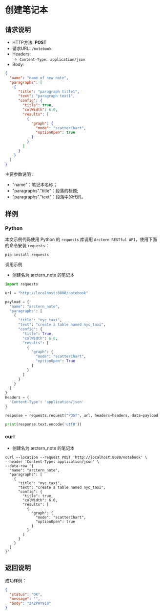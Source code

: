 # 创建笔记本

## 请求说明

- HTTP方法: **POST**
- 请求URL: `/notebook`
- Headers:
    - `Content-Type: application/json`
- Body:
```json
{
  "name": "name of new note",
  "paragraphs": [
    {
      "title": "paragraph title1",
      "text": "paragraph text1",
      "config": {
        "title": true,
        "colWidth": 6.0,
        "results": [
          {
            "graph": {
              "mode": "scatterChart",
              "optionOpen": true
            }
          }
        ]
      }
    }
  ]
}
```

主要参数说明：

- "name"：笔记本名称；
- "paragraphs"."title"：段落的标题;
- "paragraphs"."text"：段落中的代码。

## 样例

### Python

本文示例代码使用 Python 的 `requests` 库调用 `Arctern RESTful API`，使用下面的命令安装 `requests`：

```shell
pip install requests
```

调用示例

- 创建名为 arctern_note 的笔记本

```python
import requests

url = "http://localhost:8080/notebook"

payload = {
  "name": "arctern_note",
  "paragraphs": [
    {
      "title": "nyc_taxi",
      "text": "create a table named nyc_taxi",
      "config": {
        "title": True,
        "colWidth": 6.0,
        "results": [
          {
            "graph": {
              "mode": "scatterChart",
              "optionOpen": True
            }
          }
        ]
      }
    }
  ]
}
headers = {
  'Content-Type': 'application/json'
}

response = requests.request("POST", url, headers=headers, data=payload)

print(response.text.encode('utf8'))
```

### curl

- 创建名为 arctern_note 的笔记本

```shell
curl --location --request POST 'http://localhost:8080/notebook' \
--header 'Content-Type: application/json' \
--data-raw '{
  "name": "arctern_note",
  "paragraphs": [
    {
      "title": "nyc_taxi",
      "text": "create a table named nyc_taxi",
      "config": {
        "title": true,
        "colWidth": 6.0,
        "results": [
          {
            "graph": {
              "mode": "scatterChart",
              "optionOpen": true
            }
          }
        ]
      }
    }
  ]
}'
```

## 返回说明

成功样例：

```json
{
  "status": "OK",
  "message": "",
  "body": "2AZPHY918"
}
```
